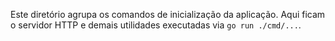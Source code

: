 Este diretório agrupa os comandos de inicialização da aplicação. Aqui ficam o servidor HTTP e demais utilidades executadas via `go run ./cmd/...`.
